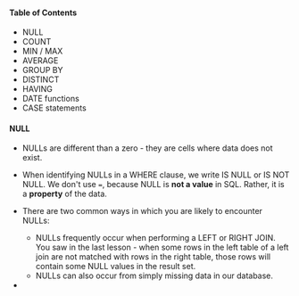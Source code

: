 #### Table of Contents
  + NULL
  + COUNT
  + MIN / MAX
  + AVERAGE
  + GROUP BY
  + DISTINCT
  + HAVING
  + DATE functions
  + CASE statements

#### NULL
+ NULLs are different than a zero - they are cells where data does not exist.

+ When identifying NULLs in a WHERE clause, we write IS NULL or IS NOT NULL. We don't use `=`, because NULL is __not a value__ in SQL. Rather, it is a __property__ of the data.

+ There are two common ways in which you are likely to encounter NULLs:
  + NULLs frequently occur when performing a LEFT or RIGHT JOIN. You saw in the last lesson - when some rows in the left table of a left join are not matched with rows in the right table, those rows will contain some NULL values in the result set.
  + NULLs can also occur from simply missing data in our database.

+